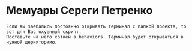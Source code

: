 # Мемуары Сереги Петренко
    Если вы заебались постоянно открывать терминал с папкой проекта, то вот для Вас охуенный скрипт.
    Поставьте на него хоткей в behaviors. Терминал будет открываться в нужной дерикториию.

